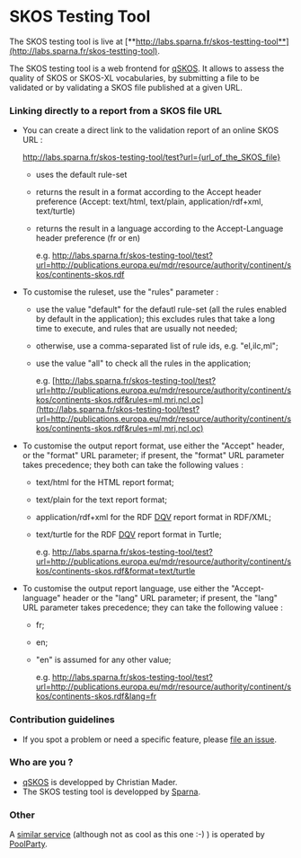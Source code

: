 # SKOS Testing Tool

The SKOS testing tool is live at [**http://labs.sparna.fr/skos-testting-tool**](http://labs.sparna.fr/skos-testting-tool).

The SKOS testing tool is a web frontend for [qSKOS](https://github.com/cmader/qSKOS). It allows to assess the quality of SKOS or SKOS-XL vocabularies, by submitting a file to be validated or by validating a SKOS file published at a given URL.

### Linking directly to a report from a SKOS file URL

- You can create a direct link to the validation report of an online SKOS URL :

  http://labs.sparna.fr/skos-testing-tool/test?url={url_of_the_SKOS_file}

  - uses the default rule-set

  - returns the result in a format according to the Accept header preference (Accept: text/html, text/plain, application/rdf+xml, text/turtle)

  - returns the result in a language according to the Accept-Language header preference (fr or en)

    e.g.  http://labs.sparna.fr/skos-testing-tool/test?url=http://publications.europa.eu/mdr/resource/authority/continent/skos/continents-skos.rdf

- To customise the ruleset, use the "rules" parameter :

  - use the value "default" for the defautl rule-set (all the rules enabled by default in the application); this excludes rules that take a long time to execute, and rules that are usually not needed;

  - otherwise, use a comma-separated list of rule ids, e.g. "el,ilc,ml";

  - use the value "all" to check all the rules in the application;

    e.g. [http://labs.sparna.fr/skos-testing-tool/test?url=http://publications.europa.eu/mdr/resource/authority/continent/skos/continents-skos.rdf&rules=ml,mri,ncl,oc](http://labs.sparna.fr/skos-testing-tool/test?url=http://publications.europa.eu/mdr/resource/authority/continent/skos/continents-skos.rdf&rules=ml,mri,ncl,oc)

- To customise the output report format, use either the "Accept" header, or the "format" URL parameter; if present, the "format" URL parameter takes precedence; they both can take the following values :

  - text/html for the HTML report format;

  - text/plain for the text report format;

  - application/rdf+xml for the RDF [DQV](https://www.w3.org/TR/vocab-dqv/) report format in RDF/XML;

  - text/turtle for the RDF [DQV](https://www.w3.org/TR/vocab-dqv/) report format in Turtle;

    e.g. http://labs.sparna.fr/skos-testing-tool/test?url=http://publications.europa.eu/mdr/resource/authority/continent/skos/continents-skos.rdf&format=text/turtle

- To customise the output report language, use either the "Accept-language" header or the "lang" URL parameter; if present, the "lang" URL parameter takes precedence; they can take the following valuee :

  - fr;

  - en;

  - "en" is assumed for any other value;

    e.g. http://labs.sparna.fr/skos-testing-tool/test?url=http://publications.europa.eu/mdr/resource/authority/continent/skos/continents-skos.rdf&lang=fr

### Contribution guidelines ###

* If you spot a problem or need a specific feature, please [file an issue](https://github.com/tfrancart/skos-validator/issues).

### Who are you ? ###

*  [qSKOS](https://github.com/cmader/qSKOS) is developped by Christian Mader.
*  The SKOS testing tool is developped by [Sparna](http://www.sparna.fr).

### Other

A [similar service](http://qskos.poolparty.biz) (although not as cool as this one :-) ) is operated by [PoolParty](https://www.poolparty.biz/).